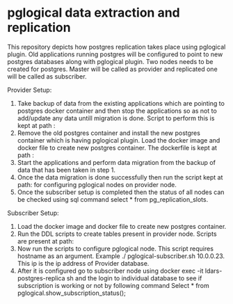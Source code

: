 # pglogical data extraction and replication
This repository depicts how postgres replication takes place using pglogical plugin.
Old applications running postgres will be configured to point to new postgres databases along with pglogical plugin.
Two nodes needs to be created for postgres. Master will be called as provider and replicated one will be called as subscriber.

Provider Setup:

1. Take backup of data from the existing applications which are pointing to postgres docker container and then stop the applications so as not to add/update any data untill migration is done. Script to perform this is kept at path : 
2. Remove the old postgres container and install the new postgres container which is having pglogical plugin. Load the docker image and docker file to create new postgres container. The dockerfile is kept at path :
3. Start the applications and perform data migration from the backup of data that has been taken in step 1. 
4. Once the data migration is done successfully then run the script kept at path: for configuring pglogical nodes on provider node.
5.	Once the subscriber setup is completed then the status of all nodes can be checked using sql command select * from pg_replication_slots.

Subscriber Setup:

1. Load the docker image and docker file to create new postgres container. 
2. Run the DDL scripts to create tables present in provider node. Scripts are present at path:
3. Now run the scripts to configure pglogical node. This script requires hostname as an argument.
   Example ./ pglogical-subscriber.sh 10.0.0.23. This ip is  the ip address of Provider database. 
4. After it is configured go to subscriber node using docker exec -it ldars-postgres-replica sh and the login to individual database to see    if subscription is working or not by following command
    Select * from pglogical.show_subscription_status();

